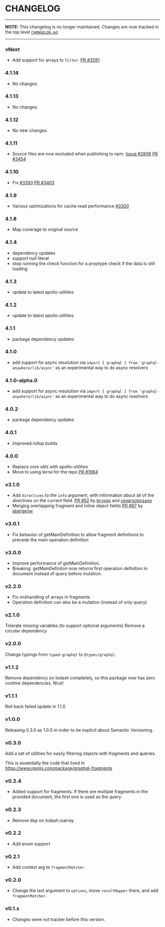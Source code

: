 # CHANGELOG

----

**NOTE:** This changelog is no longer maintained. Changes are now tracked in
the top level [`CHANGELOG.md`](https://github.com/apollographql/apollo-client/blob/master/CHANGELOG.md).

----

### vNext

- Add support for arrays to `filter`.
  [PR #3591](https://github.com/apollographql/apollo-client/pull/3591)

### 4.1.14

- No changes.

### 4.1.13

- No changes.

### 4.1.12

- No new changes.

### 4.1.11

- Source files are now excluded when publishing to npm.
  [Issue #2806](https://github.com/apollographql/apollo-client/issues/2806)
  [PR #3454](https://github.com/apollographql/apollo-client/pull/3454)

### 4.1.10
- Fix [#3393](https://github.com/apollographql/apollo-client/issues/3393)
  [PR #3403](https://github.com/apollographql/apollo-client/pull/3403)

### 4.1.9
- Various optimizations for cache read performance [#3300](https://github.com/apollographql/apollo-client/pull/3300)

### 4.1.8
- Map coverage to original source

### 4.1.4
- dependency updates
- support null literal
- stop running the check function for a proptype check if the data is still loading

### 4.1.3
- update to latest apollo-utilities

### 4.1.2
- update to latest apollo-utilities

### 4.1.1
- package dependency updates

### 4.1.0
- add support for async resolution via `import { graphql } from 'graphql-anywhere/lib/async'` as an experimental way to do async resolvers

### 4.1.0-alpha.0
- add support for async resolution via `import { graphql } from 'graphql-anywhere/lib/async'` as an experimental way to do async resolvers

### 4.0.2
- package dependency updates

### 4.0.1
- Improved rollup builds

### 4.0.0
- Replace core utils with apollo-utilities
- Move to using lerna for the repo [PR #1984](https://github.com/apollographql/apollo-client/pull/1984)

### v3.1.0
- Add `directives` to the `info` argument, with information about all of the directives on the current field. [PR #52](https://github.com/apollographql/graphql-anywhere/pull/52) by [brysgo](https://github.com/brysgo) and [cesarsolorzano](https://github.com/cesarsolorzano)
- Merging overlapping fragment and inline object fields [PR #67](https://github.com/apollographql/graphql-anywhere/pull/67) by [abergenw](https://github.com/abergenw)

### v3.0.1
- Fix behavior of getMainDefinition to allow fragment definitions to precede the main operation definition

### v3.0.0
- Improve performance of getMainDefinition.
- Breaking: getMainDefiniton now returns first operation definition in document instead of query before mutation.

### v2.2.0
- Fix mishandling of arrays in fragments
- Operation definition can also be a mutation (instead of only query)

### v2.1.0

Tolerate missing variables (to support optional arguments)
Remove a circular dependency

### v2.0.0

Change typings from `typed-graphql` to `@types/graphql`.

### v1.1.2

Remove dependency on lodash completely, so this package now has zero runtime dependencies. Nice!

### v1.1.1

Roll back failed update in 1.1.0

### v1.0.0

Releasing 0.3.0 as 1.0.0 in order to be explicit about Semantic Versioning.

### v0.3.0

Add a set of utilities for easily filtering objects with fragments and queries.

This is essentially the code that lived in https://www.npmjs.com/package/graphql-fragments

### v0.2.4

- Added support for fragments. If there are multiple fragments in the provided document, the first one is used as the query.

### v0.2.3

- Remove dep on lodash.isarray

### v0.2.2

- Add enum support

### v0.2.1

- Add context arg to `fragmentMatcher`.

### v0.2.0

- Change the last argument to `options`, move `resultMapper` there, and add `fragmentMatcher`.

### v0.1.x

- Changes were not tracker before this version.
